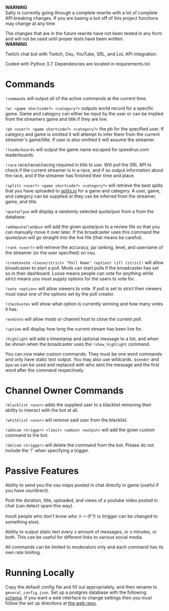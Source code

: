 **WARNING**  
Salty is currently going through a complete rewrite with a lot of complete
API breaking changes.  If you are basing a bot off of this project functions
may change at any time

The changes that are in the future rewrite have not been tested in any form
and will not be used until proper tests have been written.  
**WARNING**

Twitch chat bot with Twitch, Osu, YouTube, SRL, and LoL API integration.

Coded with Python 3.7.  Dependencies are located in requirements.txt.

Commands
========
`!commands` will output all of the active commands at the current time.

`!wr <game shortcode?> <category?>` outputs world record for a specific game.  Game and category can either be input by the user or can be implied
from the streamers game and title if they are live.

`!pb <user?> <game shortcode?> <category?>` the pb for the specified user.  If category and game is omitted it will attempt
to infer them from the current streamer's game/title.  If user is also omitted it will assume the streamer.

`!leaderboards` will output the game name escaped for speedrun.com leaderboards.

`!race` race/races/racing required in title to use.  Will poll the SRL API to check if the current streamer is in a
race, and if so output information about the race, and if the streamer has finished their time and place.

`!splits <user?> <game shortcode?> <category?>` will retrieve the best splits that you have uploaded to [splits.io](https://splits.io) for a game and
category.  A user, game, and category can be supplied or they can be inferred from the streamer, game, and title.

`!quote`/`!pun` will display a randomly selected quote/pun from a from the database.

`!addqoute`/`!addpun` will add the given quote/pun to a review file so that you can manually move it over later.  If
the broadcaster uses this command the quote/pun will go straight into the live file (that means be careful).

`!rank <user?>` will retrieve the accuracy, pp ranking, level, and username
of the streamer (or the user specified) on osu.

`!createvote <loose/strict> "Poll Name" (option) (if) (strict)` will allow broadcaster to start a poll.  Mods can
start polls if the broadcaster has set so in their dashboard.  Loose means people can vote for anything while strict
means you must supply options for the users to vote for.

`!vote <option>` will allow viewers to vote.  If poll is set to strict then viewers must input one of the options set
by the poll creator.

`!checkvotes` will show what option is currently winning and how many votes it has.

`!endvote` will allow mods or channel host to close the current poll.

`!uptime` will display how long the current stream has been live for.

`!highlight` will add a timestamp and optional message to a list, and when be shown when the broadcaster uses the
`!show_highlight` command.

You can now make custom commands.  They must be one word commands and only have static text output.  You may also use
wildcards.  `$sender` and `$param` can be used and replaced with who sent the message and the first word after the
command respectively.

Channel Owner Commands
======================
`!blacklist <user>` adds the supplied user to a blacklist removing their ability to interact with the bot at all.

`!whitelist <user>` will remove said user from the blacklist.

`!addcom <trigger> <limit> <admin> <output>` will add the given custom command to the bot.

`!delcom <trigger>` will delete the command from the bot.  Please do not include the '!' when specifying a trigger.

Passive Features
================
Ability to send you the osu maps posted in chat directly in game (useful if you have osu!direct).

Post the duration, title, uploaded, and views of a youtube video posted in chat (can detect spam this way).

Insult people who don't know who トーボウ is (trigger can be changed to something else).

Ability to output static text every x amount of messages, or x minutes, or both.  This can be useful for
different links to various social media.

All commands can be limited to moderators only and each command has its own rate limiting.

Running Locally
===============
Copy the default config file and fill out appropriately, and then rename to `general_config.json`.
Set up a postgres database with the following [schema](https://github.com/BatedUrGonnaDie/salty_web/blob/master/db/schema.rb).
If you want a web interface to change settings then you must follow the set up directions at
[the web repo](https://github.com/batedurgonnadie/salty_web).

